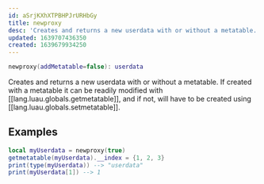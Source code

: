 ```yaml
---
id: aSrjKXhXTPBHPJrURHbGy
title: newproxy
desc: 'Creates and returns a new userdata with or without a metatable.'
updated: 1639707436350
created: 1639679934250
---
```


```Lua
newproxy(addMetatable=false): userdata
```
Creates and returns a new userdata with or without a metatable. If created with a metatable it can be readily modified with [[lang.luau.globals.getmetatable]], and if not, will have to be created using [[lang.luau.globals.setmetatable]].

## Examples
```Lua
local myUserdata = newproxy(true)
getmetatable(myUserdata).__index = {1, 2, 3}
print(type(myUserdata)) --> "userdata"
print(myUserdata[1]) --> 1
```
